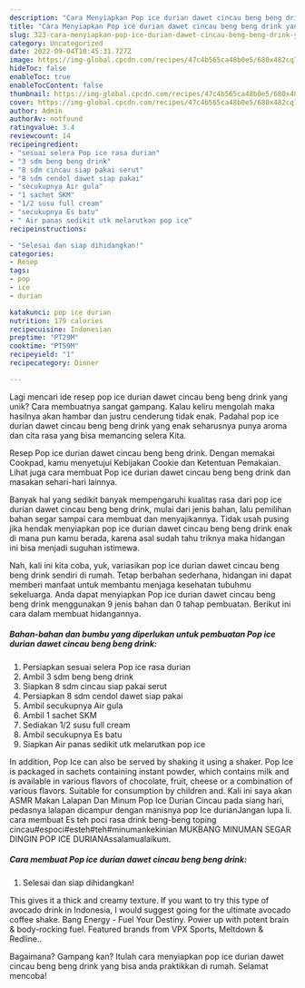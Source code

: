 ```yaml
---
description: "Cara Menyiapkan Pop ice durian dawet cincau beng beng drink yang Lezat Sekali"
title: "Cara Menyiapkan Pop ice durian dawet cincau beng beng drink yang Lezat Sekali"
slug: 323-cara-menyiapkan-pop-ice-durian-dawet-cincau-beng-beng-drink-yang-lezat-sekali
category: Uncategorized
date: 2022-09-04T10:45:31.727Z
image: https://img-global.cpcdn.com/recipes/47c4b565ca48b0e5/680x482cq70/pop-ice-durian-dawet-cincau-beng-beng-drink-foto-resep-utama.jpg
hideToc: false
enableToc: true
enableTocContent: false
thumbnail: https://img-global.cpcdn.com/recipes/47c4b565ca48b0e5/680x482cq70/pop-ice-durian-dawet-cincau-beng-beng-drink-foto-resep-utama.jpg
cover: https://img-global.cpcdn.com/recipes/47c4b565ca48b0e5/680x482cq70/pop-ice-durian-dawet-cincau-beng-beng-drink-foto-resep-utama.jpg
author: Admin
authorAv: notfound
ratingvalue: 3.4
reviewcount: 14
recipeingredient:
- "sesuai selera Pop ice rasa durian"
- "3 sdm beng beng drink"
- "8 sdm cincau siap pakai serut"
- "8 sdm cendol dawet siap pakai"
- "secukupnya Air gula"
- "1 sachet SKM"
- "1/2 susu full cream"
- "secukupnya Es batu"
- " Air panas sedikit utk melarutkan pop ice"
recipeinstructions:

- "Selesai dan siap dihidangkan!"
categories:
- Resep
tags:
- pop
- ice
- durian

katakunci: pop ice durian 
nutrition: 179 calories
recipecuisine: Indonesian
preptime: "PT29M"
cooktime: "PT59M"
recipeyield: "1"
recipecategory: Dinner

---
```





Lagi mencari ide resep pop ice durian dawet cincau beng beng drink yang unik? Cara membuatnya sangat gampang. Kalau keliru mengolah maka hasilnya akan hambar dan justru cenderung tidak enak. Padahal pop ice durian dawet cincau beng beng drink yang enak seharusnya punya aroma dan cita rasa yang bisa memancing selera Kita.





Resep Pop ice durian dawet cincau beng beng drink. Dengan memakai Cookpad, kamu menyetujui Kebijakan Cookie dan Ketentuan Pemakaian. Lihat juga cara membuat Pop ice durian dawet cincau beng beng drink dan masakan sehari-hari lainnya.

Banyak hal yang sedikit banyak mempengaruhi kualitas rasa dari pop ice durian dawet cincau beng beng drink, mulai dari jenis bahan, lalu pemilihan bahan segar sampai cara membuat dan menyajikannya. Tidak usah pusing jika hendak menyiapkan pop ice durian dawet cincau beng beng drink enak di mana pun kamu berada, karena asal sudah tahu triknya maka hidangan ini bisa menjadi suguhan istimewa.






Nah, kali ini kita coba, yuk, variasikan pop ice durian dawet cincau beng beng drink sendiri di rumah. Tetap berbahan sederhana, hidangan ini dapat memberi manfaat untuk membantu menjaga kesehatan tubuhmu sekeluarga. Anda dapat menyiapkan Pop ice durian dawet cincau beng beng drink menggunakan 9 jenis bahan dan 0 tahap pembuatan. Berikut ini cara dalam membuat hidangannya.

<!--inarticleads1-->

##### Bahan-bahan dan bumbu yang diperlukan untuk pembuatan Pop ice durian dawet cincau beng beng drink:

1. Persiapkan sesuai selera Pop ice rasa durian
1. Ambil 3 sdm beng beng drink
1. Siapkan 8 sdm cincau siap pakai serut
1. Persiapkan 8 sdm cendol dawet siap pakai
1. Ambil secukupnya Air gula
1. Ambil 1 sachet SKM
1. Sediakan 1/2 susu full cream
1. Ambil secukupnya Es batu
1. Siapkan  Air panas sedikit utk melarutkan pop ice


In addition, Pop Ice can also be served by shaking it using a shaker. Pop Ice is packaged in sachets containing instant powder, which contains milk and is available in various flavors of chocolate, fruit, cheese or a combination of various flavors. Suitable for consumption by children and. Kali ini saya akan ASMR Makan Lalapan Dan Minum Pop Ice Durian Cincau pada siang hari, pedasnya lalapan dicampur dengan manisnya pop Ice durianJangan lupa li. cara membuat Es teh poci rasa drink beng-beng toping cincau#espoci#esteh#teh#minumankekinian MUKBANG MINUMAN SEGAR DINGIN POP ICE DURIANAssalamualaikum. 

<!--inarticleads2-->

##### Cara membuat Pop ice durian dawet cincau beng beng drink:


1. Selesai dan siap dihidangkan!

This gives it a thick and creamy texture. If you want to try this type of avocado drink in Indonesia, I would suggest going for the ultimate avocado coffee shake. Bang Energy - Fuel Your Destiny. Power up with potent brain &amp; body-rocking fuel. Featured brands from VPX Sports, Meltdown &amp; Redline.. 

Bagaimana? Gampang kan? Itulah cara menyiapkan pop ice durian dawet cincau beng beng drink yang bisa anda praktikkan di rumah. Selamat mencoba!
